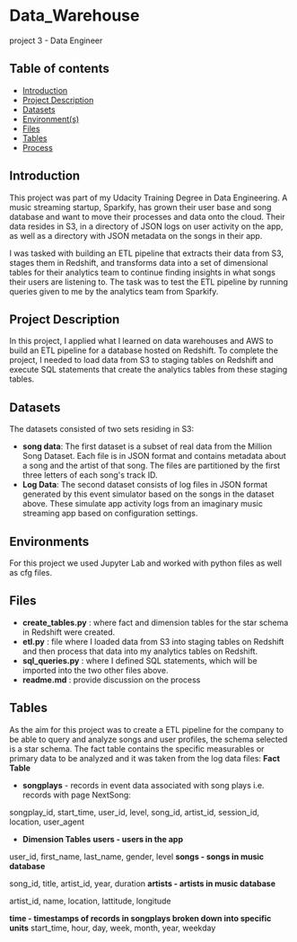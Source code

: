 # Data_Warehouse
project 3 - Data Engineer

## Table of contents
* [Introduction](#introduction)
* [Project Description](#project_description)
* [Datasets](#datasets)
* [Environment(s)](#environment)
* [Files](#Files)
* [Tables](#tables)
* [Process](#Process)

## Introduction
This project was part of my Udacity Training Degree in Data Engineering. A music streaming startup, Sparkify, has grown their user base and song database and want to move their processes and data onto the cloud. Their data resides in S3, in a directory of JSON logs on user activity on the app, as well as a directory with JSON metadata on the songs in their app.

I was tasked with building an ETL pipeline that extracts their data from S3, stages them in Redshift, and transforms data into a set of dimensional tables for their analytics team to continue finding insights in what songs their users are listening to. The task was to test the ETL pipeline by running queries given to me by the analytics team from Sparkify.

## Project Description
In this project, I applied what I learned on data warehouses and AWS to build an ETL pipeline for a database hosted on Redshift. To complete the project, I needed to load data from S3 to staging tables on Redshift and execute SQL statements that create the analytics tables from these staging tables.

## Datasets
The datasets consisted of two sets residing in S3:
- **song data**: The first dataset is a subset of real data from the Million Song Dataset. Each file is in JSON format and contains metadata about a song and the artist of that song. The files are partitioned by the first three letters of each song's track ID.
- **Log Data**: The second dataset consists of log files in JSON format generated by this event simulator based on the songs in the dataset above. These simulate app activity logs from an imaginary music streaming app based on configuration settings.

## Environments
For this project we used Jupyter Lab and worked with python files as well as cfg files.

## Files
- **create_tables.py** :  where fact and dimension tables for the star schema in Redshift were created.
- **etl.py** :  file where I loaded data from S3 into staging tables on Redshift and then process that data into my analytics tables on Redshift.
- **sql_queries.py** : where I defined SQL statements, which will be imported into the two other files above.
- **readme.md** : provide discussion on the process

## Tables
As the aim for this project was to create a ETL pipeline for the company to be able to query and analyze songs and user profiles, the schema selected is a star schema. The fact table contains the specific measurables or primary data to be analyzed and it was taken from the log data files:
**Fact Table**
- **songplays** - records in event data associated with song plays i.e. records with page NextSong:

songplay_id, start_time, user_id, level, song_id, artist_id, session_id, location, user_agent
- **Dimension Tables**
**users - users in the app**

user_id, first_name, last_name, gender, level
**songs - songs in music database**

song_id, title, artist_id, year, duration
**artists - artists in music database**

artist_id, name, location, lattitude, longitude

**time - timestamps of records in songplays broken down into specific units**
start_time, hour, day, week, month, year, weekday
